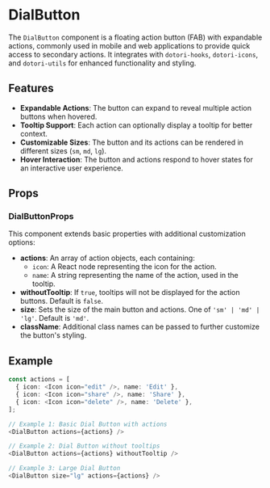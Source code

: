 # DialButton

The `DialButton` component is a floating action button (FAB) with expandable actions, commonly used in mobile and web applications to provide quick access to secondary actions. It integrates with `dotori-hooks`, `dotori-icons`, and `dotori-utils` for enhanced functionality and styling.

## Features

- **Expandable Actions**: The button can expand to reveal multiple action buttons when hovered.
- **Tooltip Support**: Each action can optionally display a tooltip for better context.
- **Customizable Sizes**: The button and its actions can be rendered in different sizes (`sm`, `md`, `lg`).
- **Hover Interaction**: The button and actions respond to hover states for an interactive user experience.

## Props

### DialButtonProps

This component extends basic properties with additional customization options:

- **actions**: An array of action objects, each containing:
  - `icon`: A React node representing the icon for the action.
  - `name`: A string representing the name of the action, used in the tooltip.
- **withoutTooltip**: If `true`, tooltips will not be displayed for the action buttons. Default is `false`.
- **size**: Sets the size of the main button and actions. One of `'sm' | 'md' | 'lg'`. Default is `'md'`.
- **className**: Additional class names can be passed to further customize the button's styling.

## Example

```typescript
const actions = [
  { icon: <Icon icon="edit" />, name: 'Edit' },
  { icon: <Icon icon="share" />, name: 'Share' },
  { icon: <Icon icon="delete" />, name: 'Delete' },
];

// Example 1: Basic Dial Button with actions
<DialButton actions={actions} />

// Example 2: Dial Button without tooltips
<DialButton actions={actions} withoutTooltip />

// Example 3: Large Dial Button
<DialButton size="lg" actions={actions} />
```
